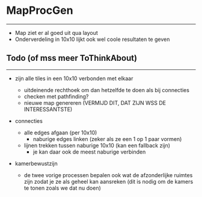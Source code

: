 # MapProcGen
------------

- Map ziet er al goed uit qua layout
- Onderverdeling in 10x10 lijkt ook wel coole resultaten te geven

## Todo (of mss meer ToThinkAbout)
   -------------------------------

- zijn alle tiles in een 10x10 verbonden met elkaar
    - uitdeinende rechthoek om dan hetzelfde te doen als bij connecties
    - checken met pathfinding?
    - nieuwe map genereren (VERMIJD DIT, DAT ZIJN WSS DE INTERESSANTSTE)

- connecties
    - alle edges afgaan (per 10x10)
        - naburige edges linken (zeker als ze een 1 op 1 paar vormen)
    - lijnen trekken tussen naburige 10x10 (kan een fallback zijn)
        - je kan daar ook de meest naburige verbinden

- kamerbewustzijn
    - de twee vorige processen bepalen ook wat de afzonderlijke ruimtes zijn zodat je ze als geheel kan aansreken
        (dit is nodig om de kamers te tonen zoals we dat nu doen)